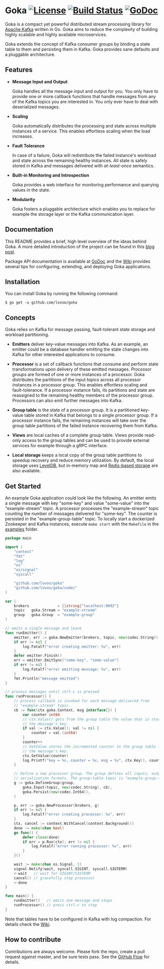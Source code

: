 # Goka [![License](https://img.shields.io/badge/License-BSD%203--Clause-blue.svg)](https://opensource.org/licenses/BSD-3-Clause) [![Build Status](https://travis-ci.org/lovoo/goka.svg?branch=master)](https://travis-ci.org/lovoo/goka) [![GoDoc](https://godoc.org/github.com/lovoo/goka?status.svg)](https://godoc.org/github.com/lovoo/goka)

Goka is a compact yet powerful distributed stream processing library for [Apache Kafka] written in Go. Goka aims to reduce the complexity of building highly scalable and highly available microservices.

Goka extends the concept of Kafka consumer groups by binding a state table to them and persisting them in Kafka. Goka provides sane defaults and a pluggable architecture.

## Features
  * **Message Input and Output**

    Goka handles all the message input and output for you. You only have to provide one or more callback functions that handle messages from any of the Kafka topics you are interested in. You only ever have to deal with deserialized messages.

  * **Scaling**

    Goka automatically distributes the processing and state across multiple instances of a service. This enables effortless scaling when the load increases.

  * **Fault Tolerance**

    In case of a failure, Goka will redistribute the failed instance's workload and state across the remaining healthy instances. All state is safely stored in Kafka and messages delivered with *at-least-once* semantics.

  * **Built-in Monitoring and Introspection**

    Goka provides a web interface for monitoring performance and querying values in the state.

  * **Modularity**

    Goka fosters a pluggable architecture which enables you to replace for example the storage layer or the Kafka communication layer.

## Documentation

This README provides a brief, high level overview of the ideas behind Goka.
A more detailed introduction of the project can be found in this [blog post](https://tech.lovoo.com/2017/05/23/goka/).

Package API documentation is available at [GoDoc] and the [Wiki](https://github.com/lovoo/goka/wiki/Tips#configuring-log-compaction-for-table-topics) provides several tips for configuring, extending, and deploying Goka applications.

## Installation

You can install Goka by running the following command:

``$ go get -u github.com/lovoo/goka``

## Concepts

Goka relies on Kafka for message passing, fault-tolerant state storage and workload partitioning.

* **Emitters** deliver key-value messages into Kafka. As an example, an emitter could be a database handler emitting the state changes into Kafka for other interested applications to consume.

* **Processor** is a set of callback functions that consume and perform state transformations upon delivery of these emitted messages. *Processor groups* are formed of one or more instances of a processor. Goka distributes the partitions of the input topics across all processor instances in a processor group. This enables effortless scaling and fault-tolerance. If a processor instance fails, its partitions and state are reassigned to the remaining healthy members of the processor group. Processors can also emit further messages into Kafka.

* **Group table** is the state of a processor group. It is a partitioned key-value table stored in Kafka that belongs to a single processor group. If a processor instance fails, the remaining instances will take over the group table partitions of the failed instance recovering them from Kafka.

* **Views** are local caches of a complete group table. Views provide read-only access to the group tables and can be used to provide external services for example through a gRPC interface.

* **Local storage** keeps a local copy of the group table partitions to speedup recovery and reduce memory utilization. By default, the local storage uses [LevelDB](https://github.com/syndtr/goleveldb), but in-memory map and [Redis-based storage](https://github.com/lovoo/goka/tree/master/storage/redis) are also available.


## Get Started

An example Goka application could look like the following.
An emitter emits a single message with key "some-key" and value "some-value" into the "example-stream" topic.
A processor processes the "example-stream" topic counting the number of messages delivered for "some-key".
The counter is persisted in the "example-group-table" topic.
To locally start a dockerized Zookeeper and Kafka instances, execute `make start` with the `Makefile` in the [examples] folder.

```go
package main

import (
	"context"
	"fmt"
	"log"
	"os"
	"os/signal"
	"syscall"

	"github.com/lovoo/goka"
	"github.com/lovoo/goka/codec"
)

var (
	brokers             = []string{"localhost:9092"}
	topic   goka.Stream = "example-stream"
	group   goka.Group  = "example-group"
)

// emits a single message and leave
func runEmitter() {
	emitter, err := goka.NewEmitter(brokers, topic, new(codec.String))
	if err != nil {
		log.Fatalf("error creating emitter: %v", err)
	}
	defer emitter.Finish()
	err = emitter.EmitSync("some-key", "some-value")
	if err != nil {
		log.Fatalf("error emitting message: %v", err)
	}
	fmt.Println("message emitted")
}

// process messages until ctrl-c is pressed
func runProcessor() {
	// process callback is invoked for each message delivered from
	// "example-stream" topic.
	cb := func(ctx goka.Context, msg interface{}) {
		var counter int64
		// ctx.Value() gets from the group table the value that is stored for
		// the message's key.
		if val := ctx.Value(); val != nil {
			counter = val.(int64)
		}
		counter++
		// SetValue stores the incremented counter in the group table for in
		// the message's key.
		ctx.SetValue(counter)
		log.Printf("key = %s, counter = %v, msg = %v", ctx.Key(), counter, msg)
	}

	// Define a new processor group. The group defines all inputs, outputs, and
	// serialization formats. The group-table topic is "example-group-table".
	g := goka.DefineGroup(group,
		goka.Input(topic, new(codec.String), cb),
		goka.Persist(new(codec.Int64)),
	)

	p, err := goka.NewProcessor(brokers, g)
	if err != nil {
		log.Fatalf("error creating processor: %v", err)
	}
	ctx, cancel := context.WithCancel(context.Background())
	done := make(chan bool)
	go func() {
		defer close(done)
		if err = p.Run(ctx); err != nil {
			log.Fatalf("error running processor: %v", err)
		}
	}()

	wait := make(chan os.Signal, 1)
	signal.Notify(wait, syscall.SIGINT, syscall.SIGTERM)
	<-wait   // wait for SIGINT/SIGTERM
	cancel() // gracefully stop processor
	<-done
}

func main() {
	runEmitter()   // emits one message and stops
	runProcessor() // press ctrl-c to stop
}
```

Note that tables have to be configured in Kafka with log compaction.
For details check the [Wiki](https://github.com/lovoo/goka/wiki/Tips#configuring-log-compaction-for-table-topics).

## How to contribute

Contributions are always welcome.
Please fork the repo, create a pull request against master, and be sure tests pass.
See the [GitHub Flow] for details.

[Apache Kafka]: https://kafka.apache.org/
[GoDoc]: https://godoc.org/github.com/lovoo/goka
[examples]: https://github.com/lovoo/goka/tree/master/examples
[GitHub Flow]: https://guides.github.com/introduction/flow
